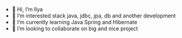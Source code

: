 - 👋 Hi, I’m Ilya 
- 👀 I’m interested stack java, jdbc, jpa, db and another development
- 🌱 I’m currently learning Java Spring and Hibernate
- 💞️ I’m looking to collaborate on big and nice project


<!---

--->
